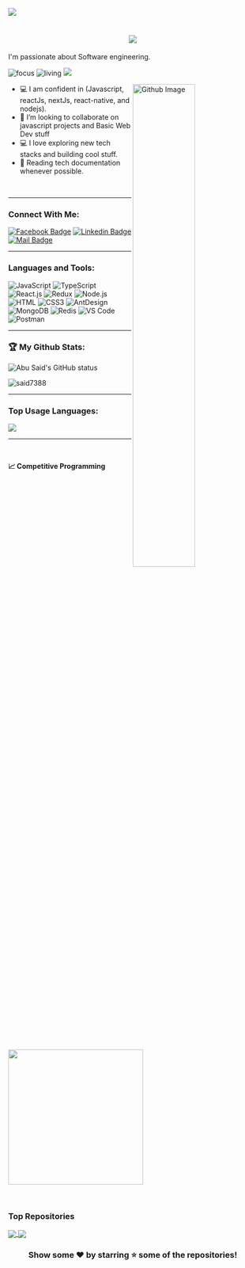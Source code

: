 ![](https://raw.githubusercontent.com/halfrost/halfrost/master/icons/header_.png)

<h1 align="center">
  <a href="https://git.io/typing-svg">
    <img src="https://readme-typing-svg.herokuapp.com/?lines=Hello,+There!+👋;This+is+Tajul+Islam....;Nice+to+meet+you!&center=true&size=30">
  </a>
</h1>

 I'm passionate about Software engineering.

![focus](https://img.shields.io/badge/focus-FullStack-brightgreen)
![living](https://img.shields.io/badge/living-Dhaka-3c9)
![](https://komarev.com/ghpvc/?username=tajul-islam-refath&color=brightgreen)

<img width="50%" align="right" alt="Github Image" src="https://raw.githubusercontent.com/onimur/.github/master/.resources/git-header.svg" />

- 💻 I am confident in (Javascript, reactJs, nextJs, react-native, and nodejs).
- 👯 I’m looking to collaborate on javascript projects and Basic Web Dev stuff
- 💻 I love exploring new tech stacks and building cool stuff.
- 📰 Reading tech documentation whenever possible.
<br />

---

### Connect With Me:

[![Facebook Badge](https://img.shields.io/badge/Facebook-1877F2?style=for-the-badge&logo=facebook&logoColor=white)](https://www.facebook.com/profile.php?id=100010909307455)
[![Linkedin Badge](https://img.shields.io/badge/LinkedIn-0077B5?style=for-the-badge&logo=linkedin&logoColor=white)](https://www.linkedin.com/in/tajul-islam-refath-94119a197)
[![Mail Badge](https://img.shields.io/badge/Gmail-D14836?style=for-the-badge&logo=gmail&logoColor=white)](mailto:tajul16-447@diu.edu.bd)


---

### Languages and Tools:

![JavaScript](https://img.shields.io/badge/JavaScript-F7DF1E?style=flat-square&logo=javascript&logoColor=black)
![TypeScript](https://img.shields.io/badge/TypeScript-007ACC?style=flat-square&logo=typescript&logoColor=white)
![React.js](https://img.shields.io/badge/React.js-0081CB?style=flat-square&logo=react&logoColor=61DAFB)
![Redux](https://img.shields.io/badge/Redux-black?style=flastic&logo=Redux&logoColor=764ABC)
![Node.js](https://img.shields.io/badge/Node.js-43853D?style=flat-square&logo=node.js&logoColor=white)
![HTML](https://img.shields.io/badge/HTML5-E34F26?style=flat-square&logo=html5&logoColor=white)
![CSS3](https://img.shields.io/badge/CSS3-1572B6?style=flat-square&logo=css3&logoColor=white)
![AntDesign](https://img.shields.io/badge/AntDesign-f7f7f7?style=flastic&logo=AntDesign&logoColor=0170FE)
![MongoDB](https://img.shields.io/badge/MongoDB-F7F7F7?style=flat-square&logo=mongodb&logoColor=49A248)
![Redis](https://img.shields.io/badge/redis-%23DD0031.svg?&style=flat-square&logo=redis&logoColor=white)
![VS Code](https://img.shields.io/badge/VisualStudio-2C2B30?style=flastic&logo=VisualStudioCode&logoColor=007ACC)
![Postman](https://img.shields.io/badge/Postman-f7f7f7?style=flastic&logo=Postman&logoColor=FF6C37)

---

### 🏆 My Github Stats:

<p>
  <img align="center" src="https://github-readme-stats.vercel.app/api?username=tajul-islam-refath&show_icons=true&include_all_commits=true&theme=nightowl&hide_border=true" alt="Abu Said's GitHub status" />
</p>
<p>
  <img align="center" src="https://github-readme-streak-stats.herokuapp.com/?user=tajul-islam-refath&theme=nightowl" alt="said7388" />
</p>

---

### Top Usage Languages:

<img align="center" src="https://github-readme-stats.vercel.app/api/top-langs/?username=tajul-islam-refath&layout=compact&theme=yeblu&hide_border=true&&langs_count=10" />

---

<br>

<b>&#128200; Competitive Programming</b>
<p float="left">
<img height="273em" src="https://leetcard.jacoblin.cool/Refath101?theme=light&font=Karma&ext=contest" />
</p>

<br>

### Top Repositories


<a href="https://github.com/said7388/developer-portfolio">
  <img align="center" src="https://github-readme-stats.vercel.app/api/pin/?username=tajul-islam-refath&repo=MindShare-blog-client&theme=nightowl" />
</a>
<a href="https://github.com/said7388/Express-Postgres-blog">
  <img align="center" src="https://github-readme-stats.vercel.app/api/pin/?username=tajul-islam-refath&repo=inventory-mern-backend&theme=nightowl" />
</a>

<div align="center">
  
### Show some ❤️ by starring ⭐ some of the repositories!

</div>

